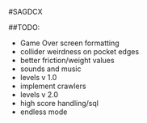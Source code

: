 #SAGDCX


##TODO:
- Game Over screen formatting
- collider weirdness on pocket edges
- better friction/weight values
- sounds and music
- levels v 1.0
- implement crawlers
- levels v 2.0
- high score handling/sql
- endless mode

